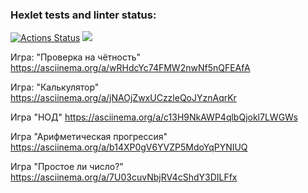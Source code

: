 ### Hexlet tests and linter status:
[![Actions Status](https://github.com/PolinaTsushko/frontend-project-44/actions/workflows/hexlet-check.yml/badge.svg)](https://github.com/PolinaTsushko/frontend-project-44/actions)
<a href="https://codeclimate.com/github/PolinaTsushko/frontend-project-44/maintainability"><img src="https://api.codeclimate.com/v1/badges/09d6b01c3fe9d3acd1cf/maintainability" /></a>

Игра: "Проверка на чётность"
https://asciinema.org/a/wRHdcYc74FMW2nwNf5nQFEAfA


Игра: "Калькулятор"
https://asciinema.org/a/jNAOjZwxUCzzleQoJYznAqrKr


Игра "НОД"
https://asciinema.org/a/c13H9NkAWP4qlbQjokl7LWGWs


Игра "Арифметическая прогрессия"
https://asciinema.org/a/b14XP0gV6YVZP5MdoYqPYNIUQ


Игра "Простое ли число?"
https://asciinema.org/a/7U03cuvNbjRV4cShdY3DILFfx